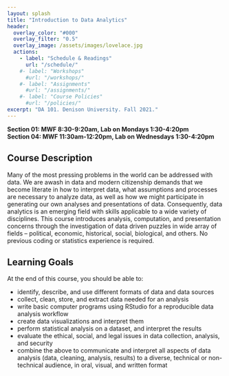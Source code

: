 ```yaml
---
layout: splash
title: "Introduction to Data Analytics"
header:
  overlay_color: "#000"
  overlay_filter: "0.5"
  overlay_image: /assets/images/lovelace.jpg
  actions:
    - label: "Schedule & Readings"
      url: "/schedule/"
    #- label: "Workshops"
      #url: "/workshops/"
    #- label: "Assignments"
      #url: "/assignments/"
    #- label: "Course Policies"
      #url: "/policies/"
excerpt: "DA 101. Denison University. Fall 2021."
---
```


**Section 01: MWF 8:30-9:20am, Lab on Mondays 1:30-4:20pm  
Section 04: MWF 11:30am-12:20pm, Lab on Wednesdays 1:30-4:20pm**

## Course Description

Many of the most pressing problems in the world can be addressed with data. We are awash in data and modern citizenship demands that we become literate in how to interpret data, what assumptions and processes are necessary to analyze data, as well as how we might participate in generating our own analyses and presentations of data. Consequently, data analytics is an emerging field with skills applicable to a wide variety of disciplines. This course introduces analysis, computation, and presentation concerns through the investigation of data driven puzzles in wide array of fields – political, economic, historical, social, biological, and others. No previous coding or statistics experience is required.

## Learning Goals

At the end of this course, you should be able to:

- identify, describe, and use different formats of data and data sources
- collect, clean, store, and extract data needed for an analysis
- write basic computer programs using RStudio for a reproducible data analysis workflow
- create data visualizations and interpret them
- perform statistical analysis on a dataset, and interpret the results
- evaluate the ethical, social, and legal issues in data collection, analysis, and security
- combine the above to communicate and interpret all aspects of data analysis (data, cleaning, analysis, results) to a diverse, technical or non-technical audience, in oral, visual, and written format
